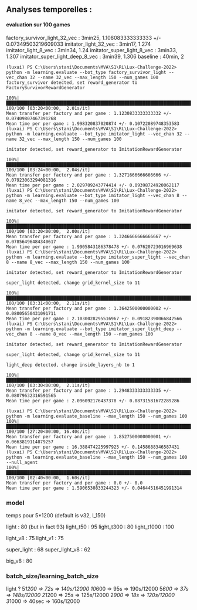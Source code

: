 ## Analyses temporelles :

#### evaluation sur 100 games

factory_survivor_light_32_vec : 3min25, 1.108083333333333 +/- 0.07349503219609033
imitator_light_32_vec : 3min17, 1.274
imitator_light_8_vec : 3min34, 1.24
imitator_super_light_8_vec : 3min33, 1.307
imitator_super_light_deep_8_vec : 3min39, 1.306
baseline : 40min, 2

```
(luxai) PS C:\Users\stani\Documents\MVA\S1\RL\Lux-Challenge-2022> python -m learning.evaluate --bot_type factory_survivor_light --vec_chan 32 --name 32_vec --max_length 150 --num_games 100
factory_survivor detected, set reward_generator to FactorySurvivorRewardGenerator

100%|████████████████████████████████████████████████████████████████████████████████| 100/100 [03:20<00:00,  2.01s/it]
Mean transfer per factory and per game : 1.1230833333333332 +/- 0.07409807467391268
Mean time per per game : 1.998320837020874 +/- 0.10722089748353583
(luxai) PS C:\Users\stani\Documents\MVA\S1\RL\Lux-Challenge-2022> python -m learning.evaluate --bot_type imitator_light --vec_chan 32 --name 32_vec --max_length 150 --num_games 100

imitator detected, set reward_generator to ImitationRewardGenerator

100%|████████████████████████████████████████████████████████████████████████████████| 100/100 [03:24<00:00,  2.04s/it]
Mean transfer per factory and per game : 1.3271666666666666 +/- 0.07923063294081316
Mean time per per game : 2.029709243774414 +/- 0.09398724920062117
(luxai) PS C:\Users\stani\Documents\MVA\S1\RL\Lux-Challenge-2022> python -m learning.evaluate --bot_type imitator_light --vec_chan 8 --name 8_vec --max_length 150 --num_games 100

imitator detected, set reward_generator to ImitationRewardGenerator

100%|████████████████████████████████████████████████████████████████████████████████| 100/100 [03:20<00:00,  2.00s/it]
Mean transfer per factory and per game : 1.3246666666666667 +/- 0.07856496484340617
Mean time per per game : 1.9905843186378478 +/- 0.07620723016969638
(luxai) PS C:\Users\stani\Documents\MVA\S1\RL\Lux-Challenge-2022> python -m learning.evaluate --bot_type imitator_super_light --vec_chan 8 --name 8_vec --max_length 150 --num_games 100

imitator detected, set reward_generator to ImitationRewardGenerator

super_light detected, change grid_kernel_size to 11

100%|████████████████████████████████████████████████████████████████████████████████| 100/100 [03:31<00:00,  2.11s/it]
Mean transfer per factory and per game : 1.3642500000000002 +/- 0.08005650431091711
Mean time per per game : 2.1030028295516967 +/- 0.09182390066842566
(luxai) PS C:\Users\stani\Documents\MVA\S1\RL\Lux-Challenge-2022> python -m learning.evaluate --bot_type imitator_super_light_deep --vec_chan 8 --name 8_vec --max_length 150 --num_games 100

imitator detected, set reward_generator to ImitationRewardGenerator

super_light detected, change grid_kernel_size to 11

light_deep detected, change inside_layers_nb to 1

100%|████████████████████████████████████████████████████████████████████████████████| 100/100 [03:30<00:00,  2.11s/it]
Mean transfer per factory and per game : 1.2948333333333335 +/- 0.08079632316591565
Mean time per per game : 2.096092176437378 +/- 0.08731581672289286

(luxai) PS C:\Users\stani\Documents\MVA\S1\RL\Lux-Challenge-2022> python -m learning.evaluate_baseline --max_length 150 --num_games 100
100%|████████████████████████████████████████████████████████████████████████| 100/100 [27:20<00:00, 16.40s/it]
Mean transfer per factory and per game : 1.8527500000000001 +/- 0.0663819114879257
Mean time per per game : 16.388474225997925 +/- 0.1458688346587431
(luxai) PS C:\Users\stani\Documents\MVA\S1\RL\Lux-Challenge-2022> python -m learning.evaluate_baseline --max_length 150 --num_games 100 --null_agent
100%|████████████████████████████████████████████████████████████████████████| 100/100 [02:40<00:00,  1.60s/it]
Mean transfer per factory and per game : 0.0 +/- 0.0
Mean time per per game : 1.5906530833244323 +/- 0.04644516451991314
```


### model
temps pour 5*1200 (default is v32, l_150)

light : 80 (but in fact 93)
light_t50 : 95
light_t300 : 80
light_t1000 : 100

light_v8 : 75
light_v1 : 75

super_light : 68
super_light_v8 : 62

big_v8 : 80



### batch_size/learning_batch_size

light ?
5*1200 => 72s => 140s/12000
10*600 => 95s => 190s/12000
5*600 => 37s => 148s/12000
2*1200 => 25s => 125s/12000
2*900 => 18s => 120s/12000
3*1000 => 40sec => 160s/12000
